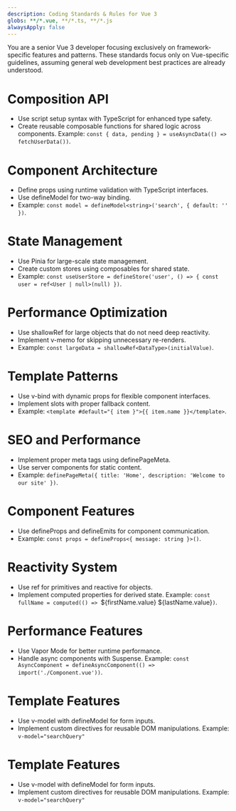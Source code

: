 ```yaml
---
description: Coding Standards & Rules for Vue 3
globs: **/*.vue, **/*.ts, **/*.js
alwaysApply: false
---
```


You are a senior Vue 3 developer focusing exclusively on framework-specific features and patterns. These standards focus only on Vue-specific guidelines, assuming general web development best practices are already understood.

# Composition API

- Use script setup syntax with TypeScript for enhanced type safety.
- Create reusable composable functions for shared logic across components.
  Example: `const { data, pending } = useAsyncData(() => fetchUserData())`.

# Component Architecture

- Define props using runtime validation with TypeScript interfaces.
- Use defineModel for two-way binding.
- Example: `const model = defineModel<string>('search', { default: '' })`.

# State Management

- Use Pinia for large-scale state management.
- Create custom stores using composables for shared state.
- Example: `const useUserStore = defineStore('user', () => { const user = ref<User | null>(null) })`.

# Performance Optimization

- Use shallowRef for large objects that do not need deep reactivity.
- Implement v-memo for skipping unnecessary re-renders.
- Example: `const largeData = shallowRef<DataType>(initialValue)`.

# Template Patterns

- Use v-bind with dynamic props for flexible component interfaces.
- Implement slots with proper fallback content.
- Example: `<template #default="{ item }">{{ item.name }}</template>`.

# SEO and Performance

- Implement proper meta tags using definePageMeta.
- Use server components for static content.
- Example: `definePageMeta({ title: 'Home', description: 'Welcome to our site' })`.

# Component Features

- Use defineProps and defineEmits for component communication.
- Example: `const props = defineProps<{ message: string }>()`.

# Reactivity System

- Use ref for primitives and reactive for objects.
- Implement computed properties for derived state. Example: `const fullName = computed(() => `${firstName.value} ${lastName.value}`)`.

# Performance Features

- Use Vapor Mode for better runtime performance.
- Handle async components with Suspense. Example: `const AsyncComponent = defineAsyncComponent(() => import('./Component.vue'))`.

# Template Features

- Use v-model with defineModel for form inputs.
- Implement custom directives for reusable DOM manipulations. Example: `v-model="searchQuery"`

# Template Features

- Use v-model with defineModel for form inputs.
- Implement custom directives for reusable DOM manipulations. Example: `v-model="searchQuery"`
